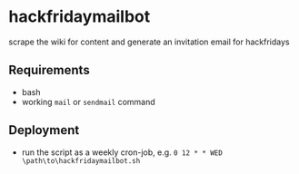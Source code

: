 # hackfridaymailbot
scrape the wiki for content and generate an invitation email for hackfridays

## Requirements
  * bash
  * working ```mail``` or ```sendmail``` command

## Deployment
  * run the script as a weekly cron-job, e.g. ```0 12 * * WED \path\to\hackfridaymailbot.sh```
